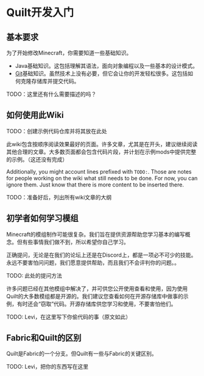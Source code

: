 # Quilt开发入门

## 基本要求

为了开始修改Minecraft，你需要知道一些基础知识。

- Java基础知识。这包括理解其语法，面向对象编程以及一些基本的设计模式。
- [Git](https://git-scm.com/)基础知识。虽然技术上没有必要，但它会让你的开发轻松很多。这包括如何克隆存储库并提交代码。

TODO：这里还有什么需要描述的吗？

## 如何使用此Wiki

TODO：创建示例代码仓库并将其放在此处

此wiki包含按顺序阅读效果最好的页面。许多文章，尤其是在开头，建议继续阅读其他合理的文章。大多数页面都会包含代码片段，并计划在示例mods中提供完整的示例。（这还没有完成）

Additionally, you might account lines prefixed with `TODO:`. Those are notes for people working on the wiki what still needs to be done. For now, you can ignore them. Just know that there is more content to be inserted there.

TODO：准备好后，列出所有wiki文章的大纲

## 初学者如何学习模组

Minecraft的模组制作可能很复杂。我们旨在提供资源帮助您学习基本的编写概念。但有些事情我们做不到，所以希望你自己学习。

正确提问，无论是在我们的论坛上还是在Discord上，都是一项必不可少的技能。永远不要害怕问问题，我们愿意提供帮助，而且我们不会评判你的问题。。

TODO: 此处的提问方法

许多问题已经在其他模组中解决了，并可供您公开使用查看和使用，因为使用Quilt的大多数模组都是开源的。我们建议您查看如何在开源存储库中做事的示例，有时还会“窃取”代码。开源存储库供您学习和使用，不要害怕他们。

TODO: Levi，在这里写下你偷代码的事（原文如此）

## Fabric和Quilt的区别

Quilt是Fabric的一个分支。但Quilt有一些与Fabric的关键区别。

TODO: Levi，把你的东西写在这里
